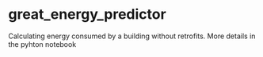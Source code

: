 # great_energy_predictor
Calculating energy consumed by a building without retrofits.
More details in the pyhton notebook
